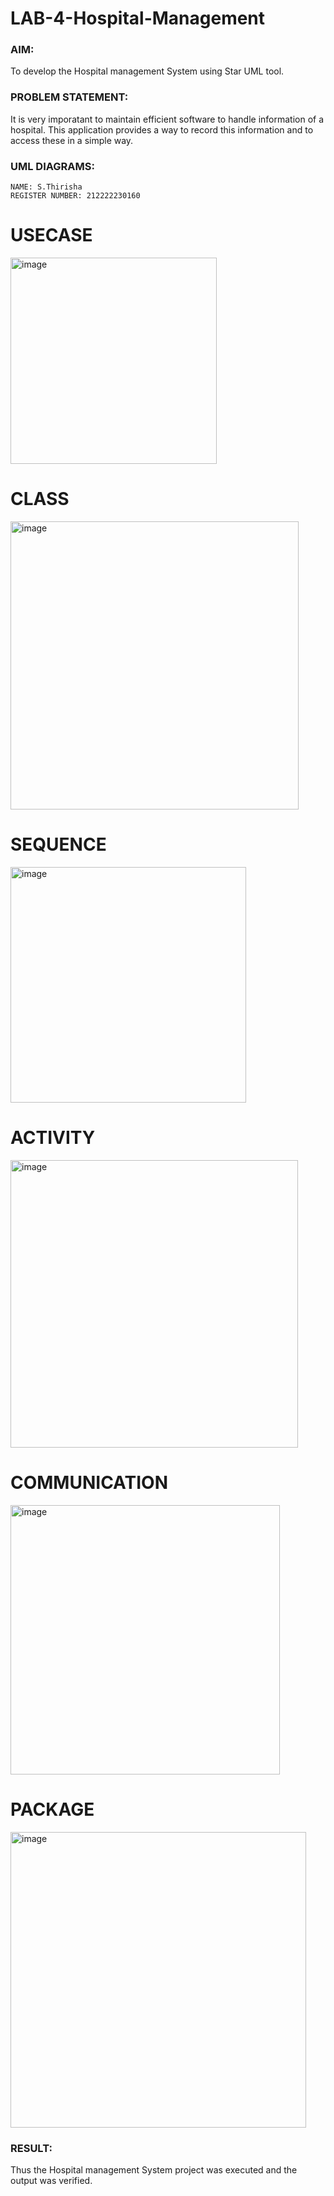 # LAB-4-Hospital-Management
### AIM:
To develop the Hospital management System using Star UML tool.
### PROBLEM STATEMENT:
It is very imporatant to maintain efficient software to handle information of a hospital.
This application provides a way to record this information and to access these in a simple way.

### UML DIAGRAMS:
```
NAME: S.Thirisha
REGISTER NUMBER: 212222230160
```

# USECASE

<img width="330" alt="image" src="https://github.com/Madhumitha248/LAB-4-Hospital-Management/assets/121222763/41e4aacb-bcaa-4905-aa08-2208a4c7732a">


# CLASS

<img width="461" alt="image" src="https://github.com/Madhumitha248/LAB-4-Hospital-Management/assets/121222763/c0af6831-cb46-41c3-a812-ab335db7340d">


# SEQUENCE

<img width="377" alt="image" src="https://github.com/Madhumitha248/LAB-4-Hospital-Management/assets/121222763/cd31e932-738a-4b47-9d40-7af42cb8e1d3">


# ACTIVITY

<img width="460" alt="image" src="https://github.com/Madhumitha248/LAB-4-Hospital-Management/assets/121222763/0c5d681c-68e6-4cde-a494-29a83cfdb70c">


# COMMUNICATION

<img width="431" alt="image" src="https://github.com/Madhumitha248/LAB-4-Hospital-Management/assets/121222763/aa80b637-4728-4902-9f32-69c14e56e3bb">


# PACKAGE

<img width="473" alt="image" src="https://github.com/Madhumitha248/LAB-4-Hospital-Management/assets/121222763/a744865b-be1d-4d8e-8e64-040b25342687">



### RESULT:
Thus the Hospital management System project was executed and the output was verified.
